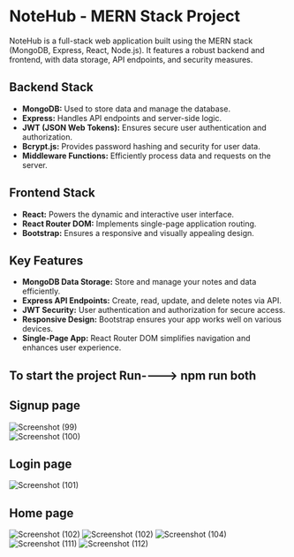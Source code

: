 # NoteHub - MERN Stack Project

NoteHub is a full-stack web application built using the MERN stack (MongoDB, Express, React, Node.js). It features a robust backend and frontend, with data storage, API endpoints, and security measures.

## Backend Stack
- **MongoDB:** Used to store data and manage the database.
- **Express:** Handles API endpoints and server-side logic.
- **JWT (JSON Web Tokens):** Ensures secure user authentication and authorization.
- **Bcrypt.js:** Provides password hashing and security for user data.
- **Middleware Functions:** Efficiently process data and requests on the server.

## Frontend Stack
- **React:** Powers the dynamic and interactive user interface.
- **React Router DOM:** Implements single-page application routing.
- **Bootstrap:** Ensures a responsive and visually appealing design.

## Key Features
- **MongoDB Data Storage:** Store and manage your notes and data efficiently.
- **Express API Endpoints:** Create, read, update, and delete notes via API.
- **JWT Security:** User authentication and authorization for secure access.
- **Responsive Design:** Bootstrap ensures your app works well on various devices.
- **Single-Page App:** React Router DOM simplifies navigation and enhances user experience.


## To start the project Run----> npm run both 

## Signup page
![Screenshot (99)](https://github.com/iayushkumar/Notehub/assets/106268239/89261aaf-5b5f-469d-8d39-df1b245150c8)                                       
![Screenshot (100)](https://github.com/iayushkumar/Notehub/assets/106268239/d3aa8aa2-0eba-41e5-8f6e-4c5113cf262e)
## Login page
![Screenshot (101)](https://github.com/iayushkumar/Notehub/assets/106268239/484f877c-7023-4835-8efb-659ed5db622a)
## Home page
![Screenshot (102)](https://github.com/iayushkumar/Notehub/assets/106268239/f0c93b41-1784-48b0-89dc-9df022e1c93a)
![Screenshot (102)](https://github.com/iayushkumar/Notehub/assets/106268239/8d00a485-9c8c-4ae7-be98-3d259dc8b755)
![Screenshot (104)](https://github.com/iayushkumar/Notehub/assets/106268239/4554598e-5e28-4838-8b29-538865bf4748)
![Screenshot (111)](https://github.com/iayushkumar/Notehub/assets/106268239/91afd289-d799-4ec7-9c81-2973950e0f5e)
![Screenshot (112)](https://github.com/iayushkumar/Notehub/assets/106268239/f3bfe468-a01a-44ad-afd8-ad5edcc463f6)



